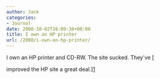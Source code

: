 ```yaml
---
author: Jack
categories:
- Journal
date: 2000-10-02T16:09:38+00:00
title: I own an HP printer
url: /2000/i-own-an-hp-printer/
---
```


I own an HP printer and CD-RW. The site sucked. They've [
  

  
improved the HP site a great deal.][1]

 [1]: http://www.hp.com/country/us/eng/prodserv.htm